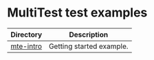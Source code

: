 # MultiTest test examples

| Directory                | Description              |
|--------------------------|--------------------------|
| [mte-intro](./mte-intro) | Getting started example. |

